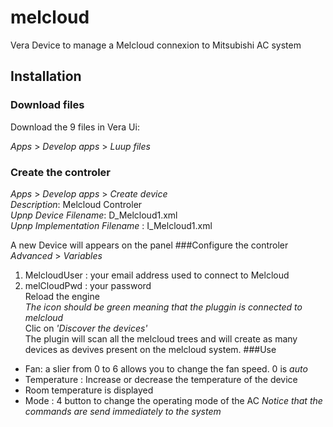 # melcloud
Vera Device to manage a Melcloud connexion to Mitsubishi AC system
## Installation
### Download files
Download the 9 files in Vera Ui:

*Apps* > *Develop apps* > *Luup files*
### Create the controler
*Apps* > *Develop apps* > *Create device*  
*Description*: Melcloud Controler  
*Upnp Device Filename*: D\_Melcloud1.xml  
*Upnp Implementation  Filename* : I\_Melcloud1.xml

A new Device will appears on the panel
###Configure the controler
*Advanced* > *Variables*   
1. MelcloudUser : your email address used to connect to Melcloud 
2. melCloudPwd : your password  
Reload the engine  
*The icon should be green meaning that the pluggin is connected to melcloud*  
Clic on *'Discover the devices'*    
 The plugin will scan all the melcloud trees and will create as many devices as devives present on the melcloud system.
###Use  
+ Fan: a slier from 0 to 6 allows you to change the fan speed. 0 is *auto*
+ Temperature : Increase or decrease the temperature of the device  
+ Room temperature is displayed  
+ Mode : 4 button to change the operating mode of the AC
  *Notice that the commands are send immediately to the system* 
